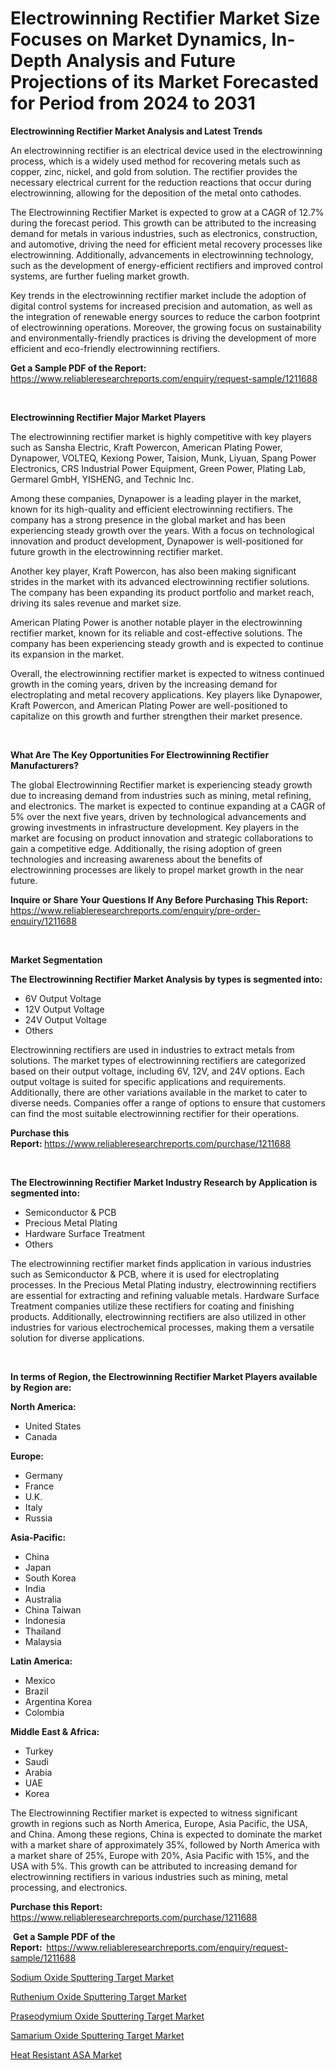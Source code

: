 <p><h1>Electrowinning Rectifier Market Size Focuses on Market Dynamics, In-Depth Analysis and Future Projections of its Market Forecasted for Period from 2024 to 2031</h1></p><p><strong>Electrowinning Rectifier Market Analysis and Latest Trends</strong></p>
<p><p>An electrowinning rectifier is an electrical device used in the electrowinning process, which is a widely used method for recovering metals such as copper, zinc, nickel, and gold from solution. The rectifier provides the necessary electrical current for the reduction reactions that occur during electrowinning, allowing for the deposition of the metal onto cathodes.</p><p>The Electrowinning Rectifier Market is expected to grow at a CAGR of 12.7% during the forecast period. This growth can be attributed to the increasing demand for metals in various industries, such as electronics, construction, and automotive, driving the need for efficient metal recovery processes like electrowinning. Additionally, advancements in electrowinning technology, such as the development of energy-efficient rectifiers and improved control systems, are further fueling market growth.</p><p>Key trends in the electrowinning rectifier market include the adoption of digital control systems for increased precision and automation, as well as the integration of renewable energy sources to reduce the carbon footprint of electrowinning operations. Moreover, the growing focus on sustainability and environmentally-friendly practices is driving the development of more efficient and eco-friendly electrowinning rectifiers.</p></p>
<p><strong>Get a Sample PDF of the Report:&nbsp;</strong> <a href="https://www.reliableresearchreports.com/enquiry/request-sample/1211688">https://www.reliableresearchreports.com/enquiry/request-sample/1211688</a></p>
<p>&nbsp;</p>
<p><strong>Electrowinning Rectifier Major Market Players</strong></p>
<p><p>The electrowinning rectifier market is highly competitive with key players such as Sansha Electric, Kraft Powercon, American Plating Power, Dynapower, VOLTEQ, Kexiong Power, Taision, Munk, Liyuan, Spang Power Electronics, CRS Industrial Power Equipment, Green Power, Plating Lab, Germarel GmbH, YISHENG, and Technic Inc.</p><p>Among these companies, Dynapower is a leading player in the market, known for its high-quality and efficient electrowinning rectifiers. The company has a strong presence in the global market and has been experiencing steady growth over the years. With a focus on technological innovation and product development, Dynapower is well-positioned for future growth in the electrowinning rectifier market.</p><p>Another key player, Kraft Powercon, has also been making significant strides in the market with its advanced electrowinning rectifier solutions. The company has been expanding its product portfolio and market reach, driving its sales revenue and market size.</p><p>American Plating Power is another notable player in the electrowinning rectifier market, known for its reliable and cost-effective solutions. The company has been experiencing steady growth and is expected to continue its expansion in the market.</p><p>Overall, the electrowinning rectifier market is expected to witness continued growth in the coming years, driven by the increasing demand for electroplating and metal recovery applications. Key players like Dynapower, Kraft Powercon, and American Plating Power are well-positioned to capitalize on this growth and further strengthen their market presence.</p></p>
<p>&nbsp;</p>
<p><strong>What Are The Key Opportunities For Electrowinning Rectifier Manufacturers?</strong></p>
<p><p>The global Electrowinning Rectifier market is experiencing steady growth due to increasing demand from industries such as mining, metal refining, and electronics. The market is expected to continue expanding at a CAGR of 5% over the next five years, driven by technological advancements and growing investments in infrastructure development. Key players in the market are focusing on product innovation and strategic collaborations to gain a competitive edge. Additionally, the rising adoption of green technologies and increasing awareness about the benefits of electrowinning processes are likely to propel market growth in the near future.</p></p>
<p><strong>Inquire or Share Your Questions If Any Before Purchasing This Report:</strong> <a href="https://www.reliableresearchreports.com/enquiry/pre-order-enquiry/1211688">https://www.reliableresearchreports.com/enquiry/pre-order-enquiry/1211688</a></p>
<p>&nbsp;</p>
<p><strong>Market Segmentation</strong></p>
<p><strong>The Electrowinning Rectifier Market Analysis by types is segmented into:</strong></p>
<p><ul><li>6V Output Voltage</li><li>12V Output Voltage</li><li>24V Output Voltage</li><li>Others</li></ul></p>
<p><p>Electrowinning rectifiers are used in industries to extract metals from solutions. The market types of electrowinning rectifiers are categorized based on their output voltage, including 6V, 12V, and 24V options. Each output voltage is suited for specific applications and requirements. Additionally, there are other variations available in the market to cater to diverse needs. Companies offer a range of options to ensure that customers can find the most suitable electrowinning rectifier for their operations.</p></p>
<p><strong>Purchase this Report:&nbsp;</strong><a href="https://www.reliableresearchreports.com/purchase/1211688">https://www.reliableresearchreports.com/purchase/1211688</a></p>
<p>&nbsp;</p>
<p><strong>The Electrowinning Rectifier Market Industry Research by Application is segmented into:</strong></p>
<p><ul><li>Semiconductor & PCB</li><li>Precious Metal Plating</li><li>Hardware Surface Treatment</li><li>Others</li></ul></p>
<p><p>The electrowinning rectifier market finds application in various industries such as Semiconductor & PCB, where it is used for electroplating processes. In the Precious Metal Plating industry, electrowinning rectifiers are essential for extracting and refining valuable metals. Hardware Surface Treatment companies utilize these rectifiers for coating and finishing products. Additionally, electrowinning rectifiers are also utilized in other industries for various electrochemical processes, making them a versatile solution for diverse applications.</p></p>
<p>&nbsp;</p>
<p><strong>In terms of Region, the Electrowinning Rectifier Market Players available by Region are:</strong></p>
<p>
    <p> <strong> North America: </strong>
        <ul>
            <li>United States</li>
            <li>Canada</li>
        </ul>
        </p> 
    <p> <strong> Europe: </strong>
        <ul>
            <li>Germany</li>
            <li>France</li>
            <li>U.K.</li>
            <li>Italy</li>
            <li>Russia</li>
        </ul>
        </p> 
    <p> <strong> Asia-Pacific: </strong>
        <ul>
            <li>China</li>
            <li>Japan</li>
            <li>South Korea</li>
            <li>India</li>
            <li>Australia</li>
            <li>China Taiwan</li>
            <li>Indonesia</li>
            <li>Thailand</li>
            <li>Malaysia</li>
        </ul>
        </p> 
    <p> <strong> Latin America: </strong>
        <ul>
            <li>Mexico</li>
            <li>Brazil</li>
            <li>Argentina Korea</li>
            <li>Colombia</li>
        </ul>
        </p> 
    <p> <strong> Middle East & Africa: </strong>
        <ul>
            <li>Turkey</li>
            <li>Saudi</li>
            <li>Arabia</li>
            <li>UAE</li>
            <li>Korea</li>
        </ul>
    </p>
    </p>
<p><p>The Electrowinning Rectifier market is expected to witness significant growth in regions such as North America, Europe, Asia Pacific, the USA, and China. Among these regions, China is expected to dominate the market with a market share of approximately 35%, followed by North America with a market share of 25%, Europe with 20%, Asia Pacific with 15%, and the USA with 5%. This growth can be attributed to increasing demand for electrowinning rectifiers in various industries such as mining, metal processing, and electronics.</p></p>
<p><strong>Purchase this Report: </strong><a href="https://www.reliableresearchreports.com/purchase/1211688">https://www.reliableresearchreports.com/purchase/1211688</a></p>
<p>&nbsp;<strong>Get a Sample PDF of the Report:&nbsp;&nbsp;</strong><a href="https://www.reliableresearchreports.com/enquiry/request-sample/1211688">https://www.reliableresearchreports.com/enquiry/request-sample/1211688</a></p>
<p><strong></strong></p>
<p><p><a href="https://medium.com/@bellabbott/sodium-oxide-sputtering-target-market-insight-market-trends-growth-forecasted-from-2024-to-2031-e8b6c45e608c">Sodium Oxide Sputtering Target Market</a></p><p><a href="https://medium.com/p/f712a5e1f87a/edit">Ruthenium Oxide Sputtering Target Market</a></p><p><a href="https://medium.com/@bellabbott/praseodymium-oxide-sputtering-target-nbsp-market-focuses-on-market-share-size-and-projected-0b5293b11b89">Praseodymium Oxide Sputtering Target Market</a></p><p><a href="https://medium.com/@bellabbott/samarium-oxide-sputtering-target-market-competitive-analysis-market-trends-and-forecast-to-2031-3d17553bbb1a">Samarium Oxide Sputtering Target Market</a></p><p><a href="https://github.com/markusgodoy/Market-Research-Report-List-2/blob/main/heat-resistant-asa-market.md">Heat Resistant ASA Market</a></p></p>